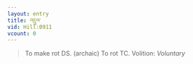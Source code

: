 ```yaml
---
layout: entry
title: འདྲུལ་
vid: Hill:0911
vcount: 0
---
```

> To make rot DS\. (archaic) To rot TC\.
> Volition: _Voluntary_


